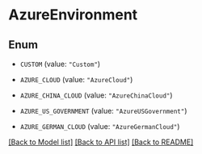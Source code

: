 # AzureEnvironment

## Enum


* `CUSTOM` (value: `"Custom"`)

* `AZURE_CLOUD` (value: `"AzureCloud"`)

* `AZURE_CHINA_CLOUD` (value: `"AzureChinaCloud"`)

* `AZURE_US_GOVERNMENT` (value: `"AzureUSGovernment"`)

* `AZURE_GERMAN_CLOUD` (value: `"AzureGermanCloud"`)


[[Back to Model list]](../README.md#documentation-for-models) [[Back to API list]](../README.md#documentation-for-api-endpoints) [[Back to README]](../README.md)


